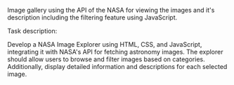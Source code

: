 Image gallery using the API of the NASA for viewing the images and it's description including the filtering feature using JavaScript.

Task description:

Develop a NASA Image Explorer using HTML, CSS, and JavaScript, integrating it with NASA's API for 
fetching astronomy images. The explorer should allow users to browse and filter images based on 
categories. Additionally, display detailed information and descriptions for each selected image. 
